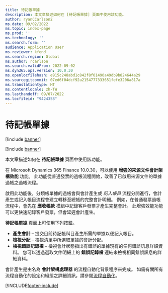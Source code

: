 ```yaml
---
title: 待記帳單據
description: 本文章描述如何在 [待記帳單據] 頁面中使用該功能。
author: ryanCCarlson2
ms.date: 09/02/2022
ms.topic: index-page
ms.prod: ''
ms.technology: ''
ms.search.form: ''
audience: Application User
ms.reviewer: kfend
ms.search.region: Global
ms.author: rcarlson
ms.search.validFrom: 2022-09-02
ms.dyn365.ops.version: 10.0.30
ms.openlocfilehash: e915c248abd1c842f8f01490a49db9b824644a29
ms.sourcegitcommit: 07ed6f04dcf92a2154777333651fefe3206a817a
ms.translationtype: HT
ms.contentlocale: zh-TW
ms.lasthandoff: 09/07/2022
ms.locfileid: "9424358"
---
```

# <a name="documents-pending-accounting"></a>待記帳單據

[!include [banner](../includes/banner.md)]

[!include [banner](../includes/preview-banner.md)]

本文章描述如何在 **待記帳單據** 頁面中使用該功能。

在 Microsoft Dynamics 365 Finance 10.0.30，可以使用 **增強的來源文件會計架構效能** 功能。 此功能從普通發票的過帳流程開始，改善了已啟用來源文件的單據過帳之過帳流程。

啟用此功能後，分類帳單據的過帳會與會計產生或 *記入帳目* 流程分開進行，會計產生或記入帳目流程會建立轉移至總帳的完整會計明細。 例如，在普通發票過帳流程中，會先在 **應收帳款** 模組中記錄客戶發票才產生完整會計。 此增強效能功能可以更快速記錄客戶發票，但會延遲會計產生。

**待記帳單據** 頁面上可使用下列按鈕。

- **產生會計** – 提交目前待記帳科目產生所需的單據以便記入帳目。
- **檢視分配** – 檢視清單中所選取單據的會計分配。
- **檢視錯誤記錄檔** – 檢視會計狀態指出有錯誤的單據現有的任何錯誤訊息詳細資料。 您可以透過選取文件明細上的 **錯誤記錄檔** 連結來檢視相同錯誤訊息的詳細資料。

會計產生是由名為 **會計架構處理器** 的流程自動化背景程序來完成。 如需有關所有流程自動化的設定和組態之詳細資訊，請參閱[流程自動化](../../fin-ops-core/dev-itpro/sysadmin/process-automation.md)。

[!INCLUDE[footer-include](../../includes/footer-banner.md)]

